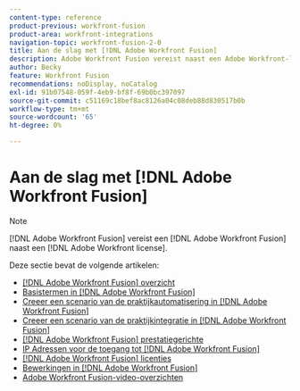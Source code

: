 ```yaml
---
content-type: reference
product-previous: workfront-fusion
product-area: workfront-integrations
navigation-topic: workfront-fusion-2-0
title: Aan de slag met [!DNL Adobe Workfront Fusion]
description: Adobe Workfront Fusion vereist naast een Adobe Workfront-licentie een Adobe Workfront Fusion-licentie.
author: Becky
feature: Workfront Fusion
recommendations: noDisplay, noCatalog
exl-id: 91b07548-059f-4eb9-bf8f-69b0bc397097
source-git-commit: c51169c18bef8ac8126a04c08deb88d830517b0b
workflow-type: tm+mt
source-wordcount: '65'
ht-degree: 0%

---
```


# Aan de slag met [!DNL Adobe Workfront Fusion]

>[!NOTE]
>
>[!DNL Adobe Workfront Fusion] vereist een [!DNL Adobe Workfront Fusion] naast een [!DNL Adobe Workfront license].

Deze sectie bevat de volgende artikelen:

* [[!DNL Adobe Workfront Fusion] overzicht](../../workfront-fusion/get-started/workfront-fusion-overview.md)
* [Basistermen in [!DNL Adobe Workfront Fusion]](../../workfront-fusion/get-started/basic-terms.md)
* [Creeer een scenario van de praktijkautomatisering in [!DNL Adobe Workfront Fusion]](../../workfront-fusion/get-started/create-a-practice-automation-scenario.md)
* [Creeer een scenario van de praktijkintegratie in [!DNL Adobe Workfront Fusion]](../../workfront-fusion/get-started/create-a-practice-scenario.md)
* [[!DNL Adobe Workfront Fusion] prestatiegerichte](../../workfront-fusion/get-started/fusion-performance-guardrails.md)
* [IP Adressen voor de toegang tot [!DNL Adobe Workfront Fusion]](../../workfront-fusion/get-started/ip-addresses-for-fusion.md)
* [[!DNL Adobe Workfront Fusion] licenties](../../workfront-fusion/get-started/license-automation-vs-integration.md)
* [Bewerkingen in [!DNL Adobe Workfront Fusion]](../../workfront-fusion/get-started/operations-in-workfront-fusion.md)
* [Adobe Workfront Fusion-video-overzichten](/help/quicksilver/workfront-fusion/get-started/fusion-basics-videos.md)

